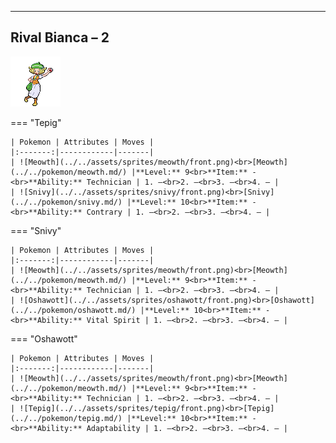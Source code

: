 ---

## Rival Bianca – 2

![Rival Bianca – 2](../../assets/important_trainers/bianca.png)

=== "Tepig"

    | Pokemon | Attributes | Moves |
    |:-------:|------------|-------|
    | ![Meowth](../../assets/sprites/meowth/front.png)<br>[Meowth](../../pokemon/meowth.md/) |**Level:** 9<br>**Item:** -<br>**Ability:** Technician | 1. —<br>2. —<br>3. —<br>4. — |
    | ![Snivy](../../assets/sprites/snivy/front.png)<br>[Snivy](../../pokemon/snivy.md/) |**Level:** 10<br>**Item:** -<br>**Ability:** Contrary | 1. —<br>2. —<br>3. —<br>4. — |
    

=== "Snivy"

    | Pokemon | Attributes | Moves |
    |:-------:|------------|-------|
    | ![Meowth](../../assets/sprites/meowth/front.png)<br>[Meowth](../../pokemon/meowth.md/) |**Level:** 9<br>**Item:** -<br>**Ability:** Technician | 1. —<br>2. —<br>3. —<br>4. — |
    | ![Oshawott](../../assets/sprites/oshawott/front.png)<br>[Oshawott](../../pokemon/oshawott.md/) |**Level:** 10<br>**Item:** -<br>**Ability:** Vital Spirit | 1. —<br>2. —<br>3. —<br>4. — |
    

=== "Oshawott"

    | Pokemon | Attributes | Moves |
    |:-------:|------------|-------|
    | ![Meowth](../../assets/sprites/meowth/front.png)<br>[Meowth](../../pokemon/meowth.md/) |**Level:** 9<br>**Item:** -<br>**Ability:** Technician | 1. —<br>2. —<br>3. —<br>4. — |
    | ![Tepig](../../assets/sprites/tepig/front.png)<br>[Tepig](../../pokemon/tepig.md/) |**Level:** 10<br>**Item:** -<br>**Ability:** Adaptability | 1. —<br>2. —<br>3. —<br>4. — |
    

